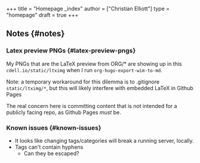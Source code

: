 +++
title = "Homepage _index"
author = ["Christian Elliott"]
type = "homepage"
draft = true
+++

## Notes {#notes}


### Latex preview PNGs {#latex-preview-pngs}

My PNGs that are the LaTeX preview from ORG/\* are showing up in this
`cdell.io/static/ltximg` when I run `org-hugo-export-wim-to-md`.

Note: a temporary workaround for this dilemma is to .gitignore
`static/ltximg/*`, but this will likely interfere with embedded LaTeX in
Github Pages

The real concern here is committing content that is not intended for a
publicly facing repo, as Github Pages _must_ be.


### Known issues {#known-issues}

-   It looks like changing tags/categories will break a running server, locally.
-   Tags can't contain hyphens
    -   Can they be escaped?
